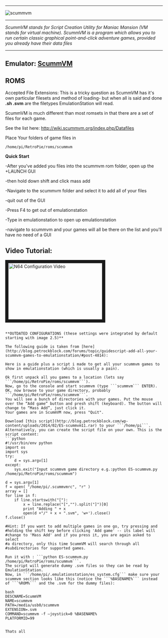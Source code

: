 ***
![scummvm](https://cloud.githubusercontent.com/assets/10035308/12214107/156e1d4a-b645-11e5-886c-a49712b1a312.png)
***
_ScummVM stands for Script Creation Utility for Maniac Mansion (VM stands for virtual machine). ScummVM is a program which allows you to run certain classic graphical point-and-click adventure games, provided you already have their data files_
***
## Emulator: [ScummVM](http://scummvm.org/)

## ROMS
Accepted File Extensions: This is a tricky question as ScummVM has it's own particular filesets and method of loading- but when all is said and done **.sh .svm** are the filetypes EmulationStation will read.

ScummVM is much different than most romsets in that there are a set of files for each game. 

See the list here: http://wiki.scummvm.org/index.php/Datafiles

Place Your folders of game files in
```
/home/pi/RetroPie/roms/scummvm
```

**Quick Start**

-After you've added you files into the scummvm rom folder, open up the +LAUNCH GUI

-then hold down shift and click mass add

-Navigate to the scummvm folder and select it to add all of your files

-quit out of the GUI

-Press F4 to get out of emulationstation

-Type in emulationstation to open up emulationstation

-navigate to scummvm and your games will all be there on the list and you'll have no need of a GUI

## Video Tutorial:

<a href="https://www.youtube.com/watch?v=txdiaZlDUEs" target="_blank"><img src="https://i.ytimg.com/vi_webp/txdiaZlDUEs/mqdefault.webp" 
alt="N64 Configuration Video" width="300" height="180" border="10" /></a>

```shell

**OUTDATED CONFIGURATIONS (these settings were integrated by default starting with image 2.5)**

The following guide is taken from [here](http://blog.petrockblock.com/forums/topic/guidescript-add-all-your-scummvm-games-to-emulationstation/#post-4814):

Here is a guide plus a script i made to get all your scummvm games to show in emulationstation (which is usually a pain).

Ok first unpack all you games to a location (lets say ```/home/pi/RetroPie/roms/scummvm```).
Now, go to the console and start scummvm (type ```scummvm``` ENTER).
OK, now browse to your game directory, probably ```/home/pi/RetroPie/roms/scummvm```.
You will see a bunch of directories with your games. Put the mouse over the “Add game” button and presh shift (keyboard). The button will change to “Mass Add”, just click it.
Your games are in ScummVM now, press "Quit".

Download [this script](http://blog.petrockblock.com/wp-content/uploads/2014/02/ES-scummvm11.rar) to your ```/home/pi```. Alternatively, you can create the script file on your own. This is the script content:
```python
#!/usr/bin/env python
import os
import sys
try:
    d = sys.argv[1]
except:
    sys.exit("Input scummvm game directory e.g.:python ES-scummvm.py /home/pi/RetroPie/roms/scummvm")
		
d = sys.argv[1]
f = open( "/home/pi/.scummvmrc", "r" )
array = []
for line in f:
    if line.startswith("["):
        x = line.replace("[","").split("]")[0]
        print "Adding " + x
        open(d +"/" + x + ".svm", 'w+').close()
f.close()

#Hint: If you want to add multiple games in one go, try pressing and
#holding the shift key before clicking 'Add game' -- its label will
#change to 'Mass Add' and if you press it, you are again asked to select
#a directory, only this time ScummVM will search through all
#subdirectories for supported games.
```
```
Run it with : ```python ES-scummvm.py /home/pi/RetroPie/roms/scummvm```.
The script will generate dummy .svm files so they can be read by EmulationStation.
Now, in ```/home/pi/.emulationstation/es_system.cfg``` make sure your scummvm section looks like this (notice the ```%BASENAME%``` instead of ```%ROM%``` and the .svm for the dummy files):

bash
DESCNAME=ScummVM
NAME=scummvm
PATH=/media/usb0/scummvm
EXTENSION=.svm
COMMAND=scummvm -f –joystick=0 %BASENAME%
PLATFORMID=99


Thats all
```
```